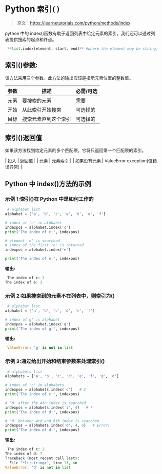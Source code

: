 # Python `索引()`

> 原文：<https://learnetutorials.com/python/methods/index>

python 中的 index()函数有助于返回列表中给定元素的索引。我们还可以通过列表提供搜索的起点和终点。

```py
 **list.index(element, start, end)** #where the element may be string, number, list, etc 

```

## 索引()参数:

该方法采用三个参数。此方法的输出应该是指示元素位置的整数值。

| 参数 | 描述 | 必需/可选 |
| --- | --- | --- |
| 元素 | 要搜索的元素 | 需要 |
| 开始 | 从此索引开始搜索 | 可选择的 |
| 目标 | 搜索元素直到这个索引 | 可选择的 |

## 索引()返回值

如果该方法找到给定元素的多个匹配项，它将只返回第一个匹配项的索引。

| 投入 | 返回值 |
| 元素 | 元素索引 |
| 如果没有元素 | ValueError exception(值错误异常) |

## Python 中 index()方法的示例

### 示例 1:索引()在 Python 中是如何工作的

```py
 # alphabet list
alphabet = ['a', 'b', 'c', 'e', 'd', 'e', 'f']

# index of 'c' in alphabet
indexpos = alphabet.index('c')
print('The index of c:', indexpos)

# element 'e' is searched
# index of the first 'e' is returned
indexpos = alphabet.index('e')

print('The index of e:', indexpos) 

```

**输出:**

```py
 The index of c: 2
The index of e: 3 
```

### 示例 2:如果搜索到的元素不在列表中，则索引为()

```py
 # alphabet list
alphabet = ['a', 'b', 'c', 'd', 'e', 'f']

# index of'g' is alphabet
indexpos = alphabet.index('g')
print('The index of g:', indexpos) 

```

**输出:**

```py
 ValueError: 'g' is not in list 
```

### 示例 3:通过给出开始和结束参数来处理索引()

```py
 # alphabets list
alphabets = ['a', 'b', 'c', 'd', 'e', 'f', 'g', 'd']

# index of 'c' in alphabets
indexpos = alphabets.index('c')   # 2
print('The index of c:', indexpos)

# 'd' after the 4th index is searched
indexpos = alphabets.index('i', 4)   # 7
print('The index of d:', indexpos)

# 'd' between 4rd and 6th index is searched
indexpos = alphabets.index('d', 4, 6)   # Error!
print('The index of d:', indexpos) 

```

**输出:**

```py
 The index of c: 2
The index of d: 7
Traceback (most recent call last):
  File "*lt;string>", line 13, in 
ValueError: 'd' is not in list 
```